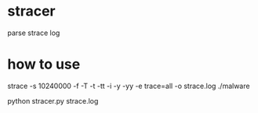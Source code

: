 # stracer
parse strace log

# how to use
strace -s 10240000 -f -T -t -tt -i -y -yy -e trace=all -o strace.log ./malware

python stracer.py strace.log

